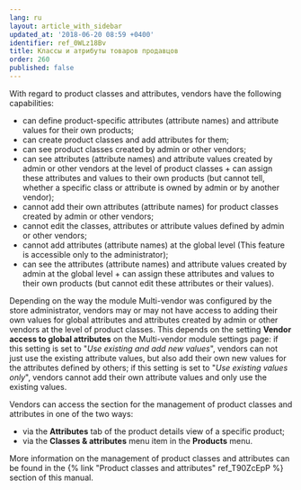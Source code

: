 ```yaml
---
lang: ru
layout: article_with_sidebar
updated_at: '2018-06-20 08:59 +0400'
identifier: ref_0WLz18Bv
title: Классы и атрибуты товаров продавцов
order: 260
published: false
---
```

With regard to product classes and attributes, vendors have the following capabilities:

*   can define product-specific attributes (attribute names) and attribute values for their own products;
*   can create product classes and add attributes for them;
*   can see product classes created by admin or other vendors;
*   can see attributes (attribute names) and attribute values created by admin or other vendors at the level of product classes + can assign these attributes and values to their own products (but cannot tell, whether a specific class or attribute is owned by admin or by another vendor); 
*   cannot add their own attributes (attribute names) for product classes created by admin or other vendors;
*   cannot edit the classes, attributes or attribute values defined by admin or other vendors;
*   cannot add attributes (attribute names) at the global level (This feature is accessible only to the administrator);
*   can see the attributes (attribute names) and attribute values created by admin at the global level + can assign these attributes and values to their own products (but cannot edit these attributes or their values).  

Depending on the way the module Multi-vendor was configured by the store administrator, vendors may or may not have access to adding their own values for global attributes and attributes created by admin or other vendors at the level of product classes. This depends on the setting **Vendor access to global attributes** on the Multi-vendor module settings page: if this setting is set to "_Use existing and add new values_", vendors can not just use the existing attribute values, but also add their own new values for the attributes defined by others; if this setting is set to "_Use existing values only_", vendors cannot add their own attribute values and only use the existing values.

Vendors can access the section for the management of product classes and attributes in one of the two ways:

*   via the **Attributes** tab of the product details view of a specific product;
*   via the **Classes & attributes** menu item in the **Products** menu.

More information on the management of product classes and attributes can be found in the {% link "Product classes and attributes" ref_T90ZcEpP %} section of this manual.
